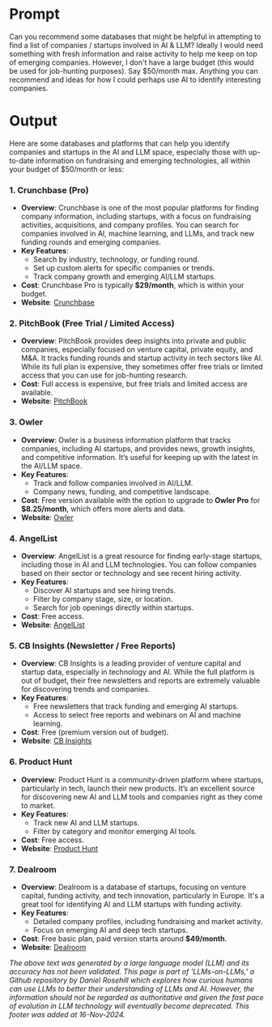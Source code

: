 # Prompt

Can you recommend some databases that might be helpful in attempting to find a list of companies / startups involved in AI & LLM? Ideally I would need something with fresh information and raise activity to help me keep on top of emerging companies. However, I don't have a large budget (this would be used for job-hunting purposes). Say $50/month max. Anything you can recommend and ideas for how I could perhaps use AI to identify interesting companies.

# Output

Here are some databases and platforms that can help you identify companies and startups in the AI and LLM space, especially those with up-to-date information on fundraising and emerging technologies, all within your budget of $50/month or less:

### 1. Crunchbase (Pro)

- **Overview**: Crunchbase is one of the most popular platforms for finding company information, including startups, with a focus on fundraising activities, acquisitions, and company profiles. You can search for companies involved in AI, machine learning, and LLMs, and track new funding rounds and emerging companies.
- **Key Features**:
  - Search by industry, technology, or funding round.
  - Set up custom alerts for specific companies or trends.
  - Track company growth and emerging AI/LLM startups.
- **Cost**: Crunchbase Pro is typically **$29/month**, which is within your budget.
- **Website**: [Crunchbase](https://www.crunchbase.com)

### 2. PitchBook (Free Trial / Limited Access)

- **Overview**: PitchBook provides deep insights into private and public companies, especially focused on venture capital, private equity, and M\&A. It tracks funding rounds and startup activity in tech sectors like AI. While its full plan is expensive, they sometimes offer free trials or limited access that you can use for job-hunting research.
- **Cost**: Full access is expensive, but free trials and limited access are available.
- **Website**: [PitchBook](https://pitchbook.com)

### 3. Owler

- **Overview**: Owler is a business information platform that tracks companies, including AI startups, and provides news, growth insights, and competitive information. It’s useful for keeping up with the latest in the AI/LLM space.
- **Key Features**:
  - Track and follow companies involved in AI/LLM.
  - Company news, funding, and competitive landscape.
- **Cost**: Free version available with the option to upgrade to **Owler Pro** for **$8.25/month**, which offers more alerts and data.
- **Website**: [Owler](https://www.owler.com)

### 4. AngelList

- **Overview**: AngelList is a great resource for finding early-stage startups, including those in AI and LLM technologies. You can follow companies based on their sector or technology and see recent hiring activity.
- **Key Features**:
  - Discover AI startups and see hiring trends.
  - Filter by company stage, size, or location.
  - Search for job openings directly within startups.
- **Cost**: Free access.
- **Website**: [AngelList](https://angel.co)

### 5. CB Insights (Newsletter / Free Reports)

- **Overview**: CB Insights is a leading provider of venture capital and startup data, especially in technology and AI. While the full platform is out of budget, their free newsletters and reports are extremely valuable for discovering trends and companies.
- **Key Features**:
  - Free newsletters that track funding and emerging AI startups.
  - Access to select free reports and webinars on AI and machine learning.
- **Cost**: Free (premium version out of budget).
- **Website**: [CB Insights](https://www.cbinsights.com)

### 6. Product Hunt

- **Overview**: Product Hunt is a community-driven platform where startups, particularly in tech, launch their new products. It’s an excellent source for discovering new AI and LLM tools and companies right as they come to market.
- **Key Features**:
  - Track new AI and LLM startups.
  - Filter by category and monitor emerging AI tools.
- **Cost**: Free access.
- **Website**: [Product Hunt](https://www.producthunt.com)

### 7. Dealroom

- **Overview**: Dealroom is a database of startups, focusing on venture capital, funding activity, and tech innovation, particularly in Europe. It's a great tool for identifying AI and LLM startups with funding activity.
- **Key Features**:
  - Detailed company profiles, including fundraising and market activity.
  - Focus on emerging AI and deep tech startups.
- **Cost**: Free basic plan, paid version starts around **$49/month**.
- **Website**: [Dealroom](https://app.dealroom.co)

*The above text was generated by a large language model (LLM) and its accuracy has not been validated. This page is part of 'LLMs-on-LLMs,' a Github repository by Daniel Rosehill which explores how curious humans can use LLMs to better their understanding of LLMs and AI. However, the information should not be regarded as authoritative and given the fast pace of evolution in LLM technology will eventually become deprecated. This footer was added at 16-Nov-2024.*


